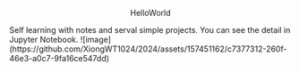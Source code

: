 <p align="center">HelloWorld</p>
Self learning with notes and serval simple projects.  
You can see the detail in Jupyter Notebook.  
![image](https://github.com/XiongWT1024/2024/assets/157451162/c7377312-260f-46e3-a0c7-9fa16ce547dd)
